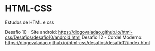 # HTML-CSS
Estudos de HTML e css

Desafio 10 - Site android: <a href="https://diogovaladao.github.io/html-css/Desafios/desafio10/android.html">https://diogovaladao.github.io/html-css/Desafios/desafio10/android.html</a>
Desafio 12 - Cordel Moderno: https://diogovaladao.github.io/html-css/desafios/desafio12/index.html
